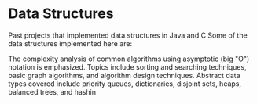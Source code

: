 # Data Structures

Past projects that implemented data structures in Java and C
Some of the data structures implemented here are:

The complexity analysis of common algorithms using asymptotic (big "O") notation is emphasized. 
Topics include sorting and searching techniques, basic graph algorithms, and algorithm design techniques. 
Abstract data types covered include priority queues, dictionaries, disjoint sets, heaps, balanced trees, and hashin
